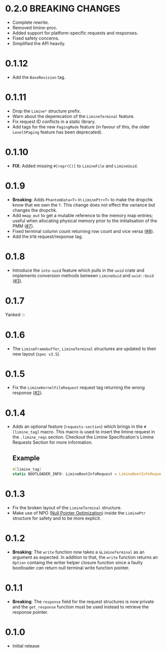 # 0.2.0 **BREAKING CHANGES**
* Complete rewrite.
* Removed limine-proc.
* Added support for platform-specific requests and responses.
* Fixed safety concerns.
* Simplified the API heavily.

# 0.1.12
* Add the `BaseRevision` tag.

# 0.1.11
* Drop the `Limine*` structure prefix.
* Warn about the deperecation of the `LimineTerminal` feature.
* Fix request ID conflicts in a static library.
* Add tags for the new `PagingMode` feature (in favour of this, the older `Level5Paging` feature has been deprecated).

# 0.1.10
* **FIX**: Added missing `#[repr(C)]` to `LimineFile` and `LimineUuid`.

# 0.1.9
* **Breaking**: Adds `PhantomData<T>` in `LiminePtr<T>` to make the dropchk know that we own the `T`. This change does not effect
  the variance but changes the dropchk.
* Add `mmap_mut` to get a mutable reference to the memory map entries; useful when allocating physical memory prior to the
  initialisation of the PMM ([#7](https://github.com/limine-bootloader/limine-rs/pull/7)).
* Fixed terminal column count returning row count and vice versa ([#8](https://github.com/limine-bootloader/limine-rs/pull/8)).
* Add the `DTB` request/response tag.

# 0.1.8
* Introduce the `into-uuid` feature which pulls in the `uuid` crate and implements conversion methods between `LimineUuid` and `uuid::Uuid` ([#3](https://github.com/limine-bootloader/limine-rs/pull/3)).

# 0.1.7
Yanked :boom:

# 0.1.6
* The `LimineFramebuffer`, `LimineTerminal` structures are updated to their new layout (`spec v3.5`).

# 0.1.5
* Fix the `LimineKernelFileRequest` request tag returning the wrong response ([#2](https://github.com/limine-bootloader/limine-rs/pull/2)).

# 0.1.4
* Adds an optional feature (`requests-section`) which brings in the `#[limine_tag]` macro. This macro is used to
  insert the limine request in the `.limine_reqs` section. Checkout the Limine Specification's Limine Requests
  Section for more information.

  ## Example
  ```rust
  #[limine_tag]
  static BOOTLOADER_INFO: LimineBootInfoRequest = LimineBootInfoRequest::new(0);
  ```

# 0.1.3
* Fix the broken layout of the `LimineTerminal` structure.
* Make use of NPO ([Null Pointer Optimization](https://doc.rust-lang.org/std/option/index.html#representation)) inside the `LiminePtr` structure for safety and to be more explicit.

# 0.1.2
* **Breaking**: The `write` function now takes a `&LimineTerminal` as an argument as expected. In addition to that, the
                `write` function returns an `Option` containg the writer helper closure function since a faulty bootloader *can*
                return null terminal write function pointer.

# 0.1.1
* **Breaking**: The `response` field for the request structures is now private and the `get_response` function must be used instead to retrieve the response pointer.

# 0.1.0
* Initial release
